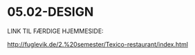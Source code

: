 # 05.02-DESIGN


LINK TIL FÆRDIGE HJEMMESIDE:

http://fuglevik.de/2.%20semester/Texico-restaurant/index.html
